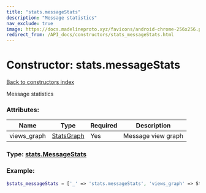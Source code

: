 ```yaml
---
title: "stats.messageStats"
description: "Message statistics"
nav_exclude: true
image: https://docs.madelineproto.xyz/favicons/android-chrome-256x256.png
redirect_from: /API_docs/constructors/stats_messageStats.html
---
```

# Constructor: stats.messageStats  
[Back to constructors index](/API_docs/constructors/index.md)



Message statistics

### Attributes:

| Name     |    Type       | Required | Description |
|----------|---------------|----------|-------------|
|views\_graph|[StatsGraph](/API_docs/types/StatsGraph.md) | Yes|Message view graph|



### Type: [stats.MessageStats](/API_docs/types/stats.MessageStats.md)


### Example:

```php
$stats_messageStats = ['_' => 'stats.messageStats', 'views_graph' => StatsGraph];
```  
